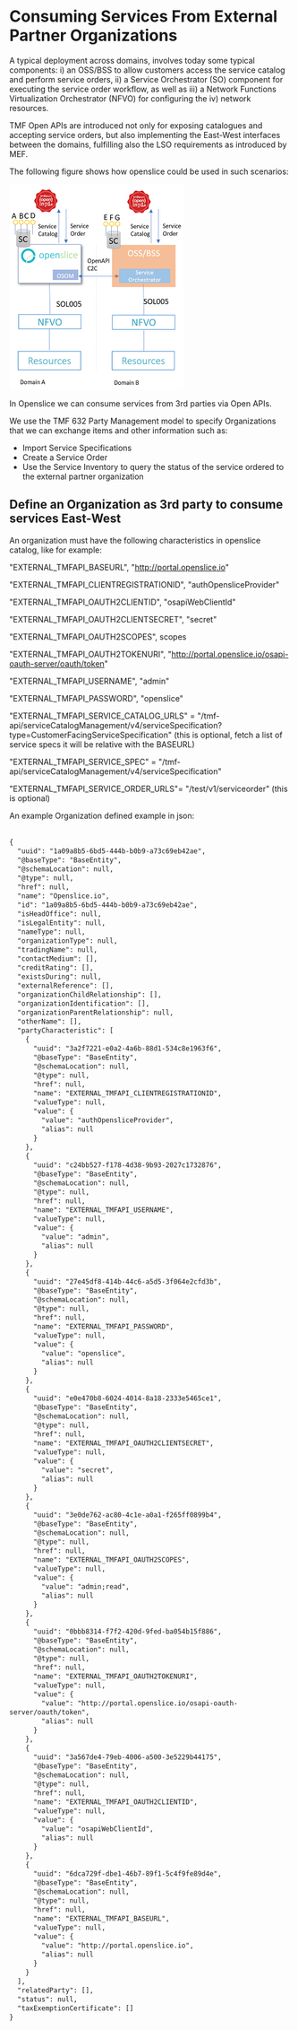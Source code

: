 # Consuming Services From External Partner Organizations

A typical deployment across domains, involves today some typical components: i) an OSS/BSS to allow customers access the service catalog and perform service orders, ii) a Service Orchestrator (SO) component for executing the service order workflow, as well as iii) a Network Functions Virtualization Orchestrator (NFVO) for configuring the iv) network resources.

TMF Open APIs are introduced not only for exposing catalogues and accepting service orders, but also implementing the East-West interfaces between the domains, fulfilling also the LSO requirements as introduced by MEF.

The following figure shows how openslice could be used in such scenarios:

[![Openslice  multi-domain-architecture](../images/multi-domain-architecture.png)](../images/multi-domain-architecture.png)


In Openslice we can consume services from 3rd parties via Open APIs.

We use the TMF 632 Party Management model to specify Organizations that we can exchange items and other information such as:

- Import Service Specifications
- Create a Service Order
- Use the Service Inventory to query the status of the service ordered to the external partner organization

## Define an Organization as 3rd party to consume services East-West 

An organization must have the following characteristics in openslice catalog, like for example:

"EXTERNAL_TMFAPI_BASEURL", "http://portal.openslice.io"

"EXTERNAL_TMFAPI_CLIENTREGISTRATIONID", "authOpensliceProvider"

"EXTERNAL_TMFAPI_OAUTH2CLIENTID", "osapiWebClientId"

"EXTERNAL_TMFAPI_OAUTH2CLIENTSECRET", "secret"

"EXTERNAL_TMFAPI_OAUTH2SCOPES", scopes

"EXTERNAL_TMFAPI_OAUTH2TOKENURI", "http://portal.openslice.io/osapi-oauth-server/oauth/token"

"EXTERNAL_TMFAPI_USERNAME", "admin"

"EXTERNAL_TMFAPI_PASSWORD", "openslice"

"EXTERNAL_TMFAPI_SERVICE_CATALOG_URLS" = "/tmf-api/serviceCatalogManagement/v4/serviceSpecification?type=CustomerFacingServiceSpecification" (this is optional, fetch a list of service specs it will be relative with the BASEURL)

"EXTERNAL_TMFAPI_SERVICE_SPEC" = "/tmf-api/serviceCatalogManagement/v4/serviceSpecification"

"EXTERNAL_TMFAPI_SERVICE_ORDER_URLS"= "/test/v1/serviceorder" (this is optional)
		
		
An example Organization defined example in json:
```

{
  "uuid": "1a09a8b5-6bd5-444b-b0b9-a73c69eb42ae",
  "@baseType": "BaseEntity",
  "@schemaLocation": null,
  "@type": null,
  "href": null,
  "name": "Openslice.io",
  "id": "1a09a8b5-6bd5-444b-b0b9-a73c69eb42ae",
  "isHeadOffice": null,
  "isLegalEntity": null,
  "nameType": null,
  "organizationType": null,
  "tradingName": null,
  "contactMedium": [],
  "creditRating": [],
  "existsDuring": null,
  "externalReference": [],
  "organizationChildRelationship": [],
  "organizationIdentification": [],
  "organizationParentRelationship": null,
  "otherName": [],
  "partyCharacteristic": [
    {
      "uuid": "3a2f7221-e0a2-4a6b-88d1-534c8e1963f6",
      "@baseType": "BaseEntity",
      "@schemaLocation": null,
      "@type": null,
      "href": null,
      "name": "EXTERNAL_TMFAPI_CLIENTREGISTRATIONID",
      "valueType": null,
      "value": {
        "value": "authOpensliceProvider",
        "alias": null
      }
    },
    {
      "uuid": "c24bb527-f178-4d38-9b93-2027c1732876",
      "@baseType": "BaseEntity",
      "@schemaLocation": null,
      "@type": null,
      "href": null,
      "name": "EXTERNAL_TMFAPI_USERNAME",
      "valueType": null,
      "value": {
        "value": "admin",
        "alias": null
      }
    },
    {
      "uuid": "27e45df8-414b-44c6-a5d5-3f064e2cfd3b",
      "@baseType": "BaseEntity",
      "@schemaLocation": null,
      "@type": null,
      "href": null,
      "name": "EXTERNAL_TMFAPI_PASSWORD",
      "valueType": null,
      "value": {
        "value": "openslice",
        "alias": null
      }
    },
    {
      "uuid": "e0e470b8-6024-4014-8a18-2333e5465ce1",
      "@baseType": "BaseEntity",
      "@schemaLocation": null,
      "@type": null,
      "href": null,
      "name": "EXTERNAL_TMFAPI_OAUTH2CLIENTSECRET",
      "valueType": null,
      "value": {
        "value": "secret",
        "alias": null
      }
    },
    {
      "uuid": "3e0de762-ac80-4c1e-a0a1-f265ff0899b4",
      "@baseType": "BaseEntity",
      "@schemaLocation": null,
      "@type": null,
      "href": null,
      "name": "EXTERNAL_TMFAPI_OAUTH2SCOPES",
      "valueType": null,
      "value": {
        "value": "admin;read",
        "alias": null
      }
    },
    {
      "uuid": "0bbb8314-f7f2-420d-9fed-ba054b15f886",
      "@baseType": "BaseEntity",
      "@schemaLocation": null,
      "@type": null,
      "href": null,
      "name": "EXTERNAL_TMFAPI_OAUTH2TOKENURI",
      "valueType": null,
      "value": {
        "value": "http://portal.openslice.io/osapi-oauth-server/oauth/token",
        "alias": null
      }
    },
    {
      "uuid": "3a567de4-79eb-4006-a500-3e5229b44175",
      "@baseType": "BaseEntity",
      "@schemaLocation": null,
      "@type": null,
      "href": null,
      "name": "EXTERNAL_TMFAPI_OAUTH2CLIENTID",
      "valueType": null,
      "value": {
        "value": "osapiWebClientId",
        "alias": null
      }
    },
    {
      "uuid": "6dca729f-dbe1-46b7-89f1-5c4f9fe89d4e",
      "@baseType": "BaseEntity",
      "@schemaLocation": null,
      "@type": null,
      "href": null,
      "name": "EXTERNAL_TMFAPI_BASEURL",
      "valueType": null,
      "value": {
        "value": "http://portal.openslice.io",
        "alias": null
      }
    }
  ],
  "relatedParty": [],
  "status": null,
  "taxExemptionCertificate": []
}

```
		